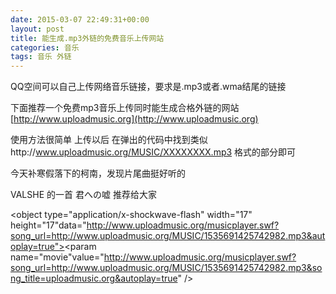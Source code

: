 ```yaml
---
date: 2015-03-07 22:49:31+00:00
layout: post
title: 能生成.mp3外链的免费音乐上传网站
categories: 音乐
tags: 音乐 外链
---
```



  QQ空间可以自己上传网络音乐链接，要求是.mp3或者.wma结尾的链接
    
  下面推荐一个免费mp3音乐上传同时能生成合格外链的网站
  [http://www.uploadmusic.org](http://www.uploadmusic.org)
  
  使用方法很简单
  上传以后  在弹出的代码中找到类似http://www.uploadmusic.org/MUSIC/XXXXXXXX.mp3 格式的部分即可
    
  今天补寒假落下的柯南，发现片尾曲挺好听的  
  
  VALSHE 的一首 君への嘘 推荐给大家
    
<object type="application/x-shockwave-flash" width="17"
height="17"data="http://www.uploadmusic.org/musicplayer.swf?song_url=http://www.uploadmusic.org/MUSIC/1535691425742982.mp3&autoplay=true"><param  name="movie"value="http://www.uploadmusic.org/musicplayer.swf?song_url=http://www.uploadmusic.org/MUSIC/1535691425742982.mp3&song_title=uploadmusic.org&autoplay=true"
/></object>
